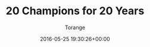 ---
author: Torange
comments: false
date: 2016-05-25 19:30:26+00:00
layout: page
link: https://www.goldenthread.org/20-champions/
slug: 20-champions
title: 20 Champions for 20 Years
wordpress_id: 11181
intro: >
  Golden Thread turns 20 this year, and we couldn’t have done it without our dedicated family of artists, audiences, donors, funders, and volunteers. To celebrate all our Golden Thread champions, we have selected 20 individuals who represent the best of Golden Thread. Read why these amazing individuals call Golden Thread home!
grids:
- grid:
  items:
    - title: >
        Linda Chang & Emin Maltepe
      image: https://www.goldenthread.org/wp-content/uploads/2016/05/linda-emin-thumb.jpg
      link: /posts/20-champions-linda-emin/
      cta: View
    - title: >
        Yussef El Guindi
      image: https://www.goldenthread.org/wp-content/uploads/2016/05/yussef-thumb.jpg
      link: /posts/20-champions-yussef/
      cta: View
    - title: >
        Hafiz Karmali
      image: https://www.goldenthread.org/wp-content/uploads/2016/05/hafiz-thumb.jpg
      link: /posts/20-champions-hafiz-karmali/
      cta: View
    - title: >
        Jim Lucas
      image: https://www.goldenthread.org/wp-content/uploads/2016/05/jim-thumb.jpg
      link: /posts/20-champions-jim-lucas/
      cta: View
    - title: >
        Mona Mansour
      image: https://www.goldenthread.org/wp-content/uploads/2016/05/mona-thumb.jpg
      link: /posts/20-champions-mona-mansour/
      cta: View
    - title: >
        Sara Razavi
      image: https://www.goldenthread.org/wp-content/uploads/2016/05/sara-thumb.jpg
      link: /posts/20-champions-sara-razavi/
      cta: View
    - title: >
        Guenet Sebsibe
      image: https://www.goldenthread.org/wp-content/uploads/2016/05/guenet-thumb.jpg
      link: /posts/20-champions-guenet-sebsibe/
      cta: View
    - title: >
        Termeh Yeghiazarian
      image: https://www.goldenthread.org/wp-content/uploads/2016/05/termeh-thumb.jpg
      link: /posts/20-champions-termeh-yeghiazarian/
      cta: View
---